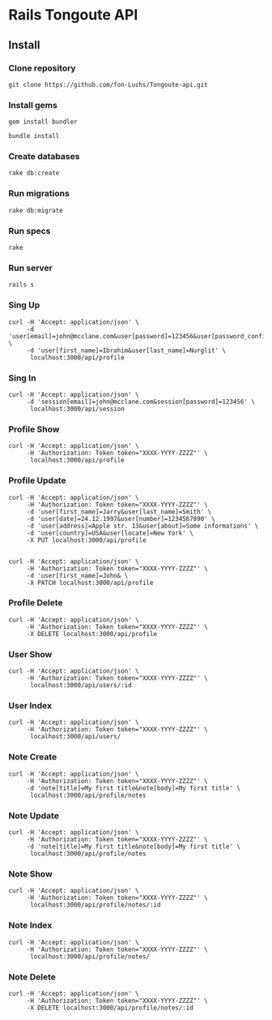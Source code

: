 # Rails Tongoute API

## Install

### Clone repository

```
git clone https://github.com/fon-Luchs/Tongoute-api.git
```

### Install gems

```
gem install bundler
```

```
bundle install
```

### Create databases

```
rake db:create
```

### Run migrations

```
rake db:migrate
```

### Run specs

```
rake
```

### Run server

```
rails s
```

### Sing Up

```
curl -H 'Accept: application/json' \
     -d 'user[email]=john@mcclane.com&user[password]=123456&user[password_confirmation]=123456' \
     -d 'user[first_name]=Ibrahim&user[last_name]=Nurglit' \
      localhost:3000/api/profile
```

### Sing In

```
curl -H 'Accept: application/json' \
     -d 'session[email]=john@mcclane.com&session[password]=123456' \
      localhost:3000/api/session
```

### Profile Show

```
curl -H 'Accept: application/json' \
     -H 'Authorization: Token token="XXXX-YYYY-ZZZZ"' \
      localhost:3000/api/profile
```

### Profile Update

```
curl -H 'Accept: application/json' \
     -H 'Authorization: Token token="XXXX-YYYY-ZZZZ"' \
     -d 'user[first_name]=Jarry&user[last_name]=Smith' \
     -d 'user[date]=24.12.1997&user[number]=1234567890' \
     -d 'user[address]=Apple str. 13&user[about]=Some informations' \
     -d 'user[country]=USA&user[locate]=New York' \
     -X PUT localhost:3000/api/profile


curl -H 'Accept: application/json' \
     -H 'Authorization: Token token="XXXX-YYYY-ZZZZ"' \
     -d 'user[first_name]=John& \
     -X PATCH localhost:3000/api/profile
```

### Profile Delete

```
curl -H 'Accept: application/json' \
     -H 'Authorization: Token token="XXXX-YYYY-ZZZZ"' \
     -X DELETE localhost:3000/api/profile
```

### User Show

```
curl -H 'Accept: application/json' \
     -H 'Authorization: Token token="XXXX-YYYY-ZZZZ"' \
      localhost:3000/api/users/:id
```

### User Index

```
curl -H 'Accept: application/json' \
     -H 'Authorization: Token token="XXXX-YYYY-ZZZZ"' \
      localhost:3000/api/users/
```

### Note Create

```
curl -H 'Accept: application/json' \
     -H 'Authorization: Token token="XXXX-YYYY-ZZZZ"' \
     -d 'note[title]=My first title&note[body]=My first title' \
      localhost:3000/api/profile/notes
```

### Note Update

```
curl -H 'Accept: application/json' \
     -H 'Authorization: Token token="XXXX-YYYY-ZZZZ"' \
     -d 'note[title]=My first title&note[body]=My first title' \
      localhost:3000/api/profile/notes
```

### Note Show

```
curl -H 'Accept: application/json' \
     -H 'Authorization: Token token="XXXX-YYYY-ZZZZ"' \
      localhost:3000/api/profile/notes/:id
```

### Note Index

```
curl -H 'Accept: application/json' \
     -H 'Authorization: Token token="XXXX-YYYY-ZZZZ"' \
      localhost:3000/api/profile/notes/
```

### Note Delete

```
curl -H 'Accept: application/json' \
     -H 'Authorization: Token token="XXXX-YYYY-ZZZZ"' \
     -X DELETE localhost:3000/api/profile/notes/:id
```